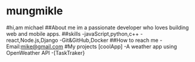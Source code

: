 # mungmikle
#hi,am michael
##About me
im a passionate developer who loves building web and mobile apps.
##skills
-javaScript,python,c++
-react,Node.js,Django
-Git&GitHub,Docker
##How to reach me
-Email:mike@gmail.com
#My projects
[coolApp]
-A weather app using OpenWeather API
-[TaskTraker}
